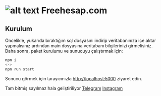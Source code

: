 # ![alt text](https://cdn2.iconfinder.com/data/icons/significon-social/512/Significon-Spotify-64.png) Freehesap.com

## Kurulum

<div>Öncelikle, yukarıda bıraktığım sql dosyasını indirip veritabanınıza içe aktar yapmalısınız ardından main dosyasına veritabanı bilgilerinizi girmelisiniz.</div>
Daha sonra, paket kurulumu ve sunucuyu çalıştırmak için: 

```bash
npm i
<->
npm run start
```

Sonucu görmek için tarayıcınızla [http://localhost:5000](http://localhost:5000) ziyaret edin.

Tam bitmiş sayılmaz hala geliştiriliyor [Telegram](https://t.me/disardayim) [Instagram](https://instagram.com/cellatinizinamk/)
